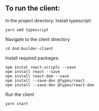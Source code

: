 ## To run the client:
In the project directory:
Install typescript:

`yarn add typescript`

Navigate to the client directory

`cd dnd-builder-client`

Install required packages:

```
npm instal react-scripts --save
npm install react --save
npm install react-dom --save
npm install --save-dev @types/react
npm install --save-dev @types/react-dom
```

Run the client

`yarn start`